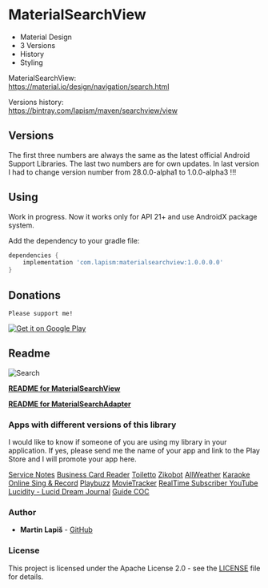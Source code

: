 # MaterialSearchView

 - Material Design 
 - 3 Versions
 - History
 - Styling

MaterialSearchView:  
https://material.io/design/navigation/search.html

Versions history:  
https://bintray.com/lapism/maven/searchview/view

## Versions

The first three numbers are always the same as the latest official Android Support Libraries. The last two numbers are for own updates.
In last version I had to change version number from 28.0.0-alpha1 to 1.0.0-alpha3 !!!

## Using
Work in progress.
Now it works only for API 21+ and use AndroidX package system.

Add the dependency to your gradle file:
```groovy
dependencies {
    implementation 'com.lapism:materialsearchview:1.0.0.0.0'
}
```

## Donations

`Please support me!`

<a href="https://www.paypal.me/lapism">
  <img alt="Get it on Google Play"
       src="https://github.com/lapism/MaterialSearchView/blob/master/images/donate.png" />
</a>

## Readme

![Search](https://github.com/lapism/MaterialSearchView/blob/master/images/search.png)

**[README for MaterialSearchView](https://github.com/lapism/MaterialSearchView/blob/master/README_MaterialSearchView.md)**  

**[README for MaterialSearchAdapter](https://github.com/lapism/MaterialSearchView/blob/master/README_MaterialSearchAdapter.md)**  

### Apps with different versions of this library

I would like to know if someone of you are using my library in your application. If yes, please send me the name of your app and link to the Play Store and I will promote your app here.

[Service Notes](https://play.google.com/store/requestApps/details?id=notes.service.com.servicenotes)
[Business Card Reader](https://play.google.com/store/requestApps/details?id=com.iac.bcreader)
[Toiletto](https://play.google.com/store/requestApps/details?id=org.super8.lastbastion)
[Zikobot](https://play.google.com/store/requestApps/details?id=com.startogamu.zikobot)
[AllWeather](https://play.google.com/store/requestApps/details?id=com.dev.nicola.allweather)
[Karaoke Online Sing & Record](https://play.google.com/store/requestApps/details?id=com.anhlt.karaokeonline)
[Playbuzz](https://play.google.com/store/requestApps/details?id=com.playbuzz.android.app)
[MovieTracker](https://play.google.com/store/requestApps/details?id=jacobs.yen.movietracker)
[RealTime Subscriber YouTube](https://play.google.com/store/requestApps/details?id=vulcanweblabs.realtimeyoutube)
[Lucidity - Lucid Dream Journal](https://play.google.com/store/requestApps/details?id=ch.b3nz.lucidity)
[Guide COC](https://play.google.com/store/requestApps/details?id=com.superguide.coc)

### Author

* **Martin Lapiš** - [GitHub](https://github.com/lapism)

### License

This project is licensed under the Apache License 2.0 - see the [LICENSE](https://github.com/lapism/MaterialSearchView/blob/master/LICENSE) file for details.
